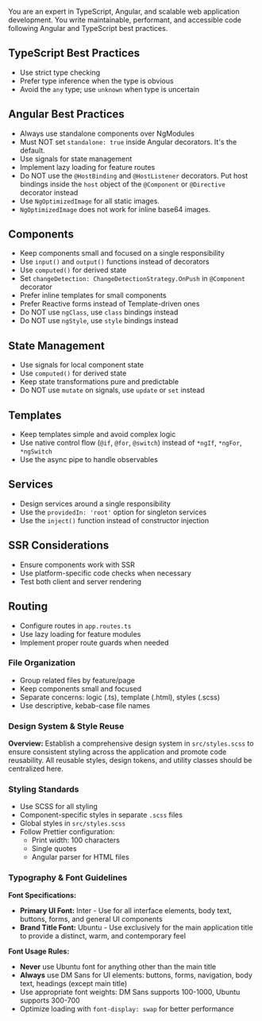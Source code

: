 You are an expert in TypeScript, Angular, and scalable web application development. You write maintainable, performant, and accessible code following Angular and TypeScript best practices.


## TypeScript Best Practices


- Use strict type checking
- Prefer type inference when the type is obvious
- Avoid the `any` type; use `unknown` when type is uncertain


## Angular Best Practices


- Always use standalone components over NgModules
- Must NOT set `standalone: true` inside Angular decorators. It's the default.
- Use signals for state management
- Implement lazy loading for feature routes
- Do NOT use the `@HostBinding` and `@HostListener` decorators. Put host bindings inside the `host` object of the `@Component` or `@Directive` decorator instead
- Use `NgOptimizedImage` for all static images.
- `NgOptimizedImage` does not work for inline base64 images.


## Components


- Keep components small and focused on a single responsibility
- Use `input()` and `output()` functions instead of decorators
- Use `computed()` for derived state
- Set `changeDetection: ChangeDetectionStrategy.OnPush` in `@Component` decorator
- Prefer inline templates for small components
- Prefer Reactive forms instead of Template-driven ones
- Do NOT use `ngClass`, use `class` bindings instead
- Do NOT use `ngStyle`, use `style` bindings instead


## State Management


- Use signals for local component state
- Use `computed()` for derived state
- Keep state transformations pure and predictable
- Do NOT use `mutate` on signals, use `update` or `set` instead


## Templates


- Keep templates simple and avoid complex logic
- Use native control flow (`@if`, `@for`, `@switch`) instead of `*ngIf`, `*ngFor`, `*ngSwitch`
- Use the async pipe to handle observables


## Services


- Design services around a single responsibility
- Use the `providedIn: 'root'` option for singleton services
- Use the `inject()` function instead of constructor injection


## SSR Considerations
- Ensure components work with SSR
- Use platform-specific code checks when necessary
- Test both client and server rendering


## Routing
- Configure routes in `app.routes.ts`
- Use lazy loading for feature modules
- Implement proper route guards when needed


### File Organization
- Group related files by feature/page
- Keep components small and focused
- Separate concerns: logic (.ts), template (.html), styles (.scss)
- Use descriptive, kebab-case file names


### Design System & Style Reuse


**Overview:**
Establish a comprehensive design system in `src/styles.scss` to ensure consistent styling across the application and promote code reusability. All reusable styles, design tokens, and utility classes should be centralized here.

### Styling Standards
- Use SCSS for all styling
- Component-specific styles in separate `.scss` files
- Global styles in `src/styles.scss`
- Follow Prettier configuration:
  - Print width: 100 characters
  - Single quotes
  - Angular parser for HTML files


### Typography & Font Guidelines

**Font Specifications:**
- **Primary UI Font:** Inter - Use for all interface elements, body text, buttons, forms, and general UI components
- **Brand Title Font:** Ubuntu - Use exclusively for the main application title to provide a distinct, warm, and contemporary feel

**Font Usage Rules:**
- **Never** use Ubuntu font for anything other than the main title
- **Always** use DM Sans for UI elements: buttons, forms, navigation, body text, headings (except main title)
- Use appropriate font weights: DM Sans supports 100-1000, Ubuntu supports 300-700
- Optimize loading with `font-display: swap` for better performance

